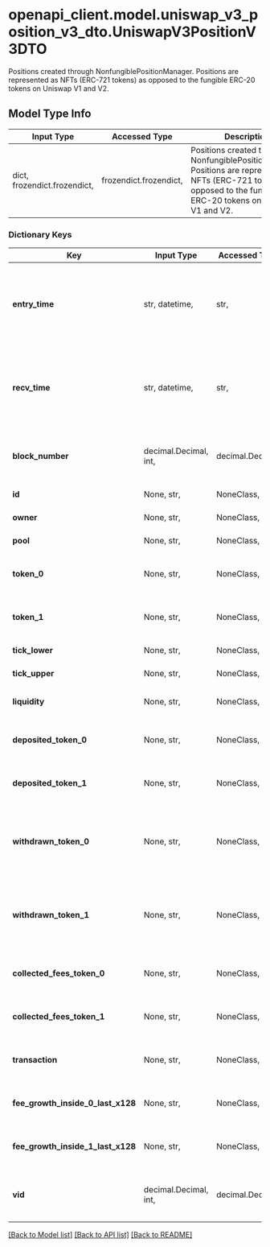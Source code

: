 # openapi_client.model.uniswap_v3_position_v3_dto.UniswapV3PositionV3DTO

Positions created through NonfungiblePositionManager. Positions are represented as NFTs (ERC-721 tokens) as opposed to the fungible ERC-20 tokens on Uniswap V1 and V2.

## Model Type Info
Input Type | Accessed Type | Description | Notes
------------ | ------------- | ------------- | -------------
dict, frozendict.frozendict,  | frozendict.frozendict,  | Positions created through NonfungiblePositionManager. Positions are represented as NFTs (ERC-721 tokens) as opposed to the fungible ERC-20 tokens on Uniswap V1 and V2. | 

### Dictionary Keys
Key | Input Type | Accessed Type | Description | Notes
------------ | ------------- | ------------- | ------------- | -------------
**entry_time** | str, datetime,  | str,  |  | [optional] value must conform to RFC-3339 date-time
**recv_time** | str, datetime,  | str,  |  | [optional] value must conform to RFC-3339 date-time
**block_number** | decimal.Decimal, int,  | decimal.Decimal,  | Number of block in which entity was recorded. | [optional] value must be a 64 bit integer
**id** | None, str,  | NoneClass, str,  | NFT token identifier. | [optional] 
**owner** | None, str,  | NoneClass, str,  | Owner of the NFT. | [optional] 
**pool** | None, str,  | NoneClass, str,  | Pool position is within. | [optional] 
**token_0** | None, str,  | NoneClass, str,  | Reference to token0 as stored in pair contract. | [optional] 
**token_1** | None, str,  | NoneClass, str,  | Reference to token1 as stored in pair contract. | [optional] 
**tick_lower** | None, str,  | NoneClass, str,  | Lower tick of the position. | [optional] 
**tick_upper** | None, str,  | NoneClass, str,  | Upper tick of the position. | [optional] 
**liquidity** | None, str,  | NoneClass, str,  | Total position liquidity. | [optional] 
**deposited_token_0** | None, str,  | NoneClass, str,  | Amount of token 0 ever deposited to position. | [optional] 
**deposited_token_1** | None, str,  | NoneClass, str,  | Amount of token 1 ever deposited to position. | [optional] 
**withdrawn_token_0** | None, str,  | NoneClass, str,  | Amount of token 0 ever withdrawn from position (without fees). | [optional] 
**withdrawn_token_1** | None, str,  | NoneClass, str,  | Amount of token 1 ever withdrawn from position (without fees). | [optional] 
**collected_fees_token_0** | None, str,  | NoneClass, str,  | All time collected fees in token0. | [optional] 
**collected_fees_token_1** | None, str,  | NoneClass, str,  | All time collected fees in token1. | [optional] 
**transaction** | None, str,  | NoneClass, str,  | Transaction in which the position was initialized. | [optional] 
**fee_growth_inside_0_last_x128** | None, str,  | NoneClass, str,  | Variable needed for fee computation. | [optional] 
**fee_growth_inside_1_last_x128** | None, str,  | NoneClass, str,  | Variable needed for fee computation. | [optional] 
**vid** | decimal.Decimal, int,  | decimal.Decimal,  |  | [optional] value must be a 64 bit integer

[[Back to Model list]](../../README.md#documentation-for-models) [[Back to API list]](../../README.md#documentation-for-api-endpoints) [[Back to README]](../../README.md)

